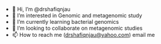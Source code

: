 - 👋 Hi, I’m @drshafiqnjau
- 👀 I’m interested in Genomic and metagenomic study
- 🌱 I’m currently learning bacterial genomics
- 💞️ I’m looking to collaborate on metagenomic studies
- 📫 How to reach me (drshafiqnjau@yahoo.com) email me

<!---
drshafiqnjau/drshafiqnjau is a ✨ special ✨ repository because its `README.md` (this file) appears on your GitHub profile.
You can click the Preview link to take a look at your changes.
--->
